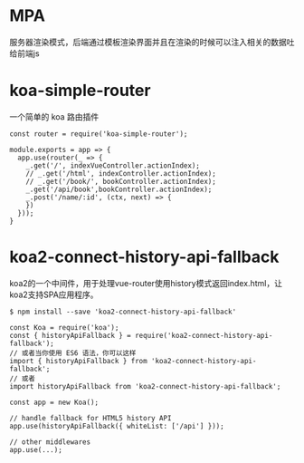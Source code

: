 # MPA
  服务器渲染模式，后端通过模板渲染界面并且在渲染的时候可以注入相关的数据吐给前端js

# koa-simple-router
  一个简单的 koa 路由插件
```
const router = require('koa-simple-router');

module.exports = app => {
  app.use(router(_ => {
    _.get('/', indexVueController.actionIndex);
    // _.get('/html', indexController.actionIndex);
    // _.get('/book/', bookController.actionIndex);
    _.get('/api/book',bookController.actionIndex);
    _.post('/name/:id', (ctx, next) => {
    })
  }));
}
```

# koa2-connect-history-api-fallback
koa2的一个中间件，用于处理vue-router使用history模式返回index.html，让koa2支持SPA应用程序。

```
$ npm install --save 'koa2-connect-history-api-fallback'
```

```
const Koa = require('koa');
const { historyApiFallback } = require('koa2-connect-history-api-fallback');
// 或者当你使用 ES6 语法，你可以这样
import { historyApiFallback } from 'koa2-connect-history-api-fallback';
// 或者
import historyApiFallback from 'koa2-connect-history-api-fallback';
 
const app = new Koa();
 
// handle fallback for HTML5 history API
app.use(historyApiFallback({ whiteList: ['/api'] }));
 
// other middlewares
app.use(...);
```
